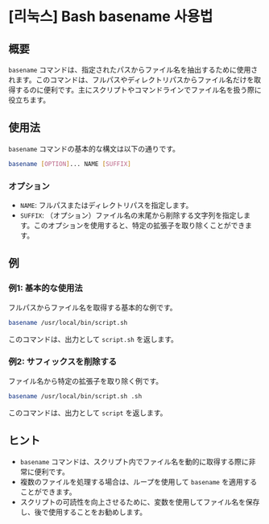 # [리눅스] Bash basename 사용법

## 概要
`basename` コマンドは、指定されたパスからファイル名を抽出するために使用されます。このコマンドは、フルパスやディレクトリパスからファイル名だけを取得するのに便利です。主にスクリプトやコマンドラインでファイル名を扱う際に役立ちます。

## 使用法
`basename` コマンドの基本的な構文は以下の通りです。

```bash
basename [OPTION]... NAME [SUFFIX]
```

### オプション
- `NAME`: フルパスまたはディレクトリパスを指定します。
- `SUFFIX`: （オプション）ファイル名の末尾から削除する文字列を指定します。このオプションを使用すると、特定の拡張子を取り除くことができます。

## 例
### 例1: 基本的な使用法
フルパスからファイル名を取得する基本的な例です。

```bash
basename /usr/local/bin/script.sh
```
このコマンドは、出力として `script.sh` を返します。

### 例2: サフィックスを削除する
ファイル名から特定の拡張子を取り除く例です。

```bash
basename /usr/local/bin/script.sh .sh
```
このコマンドは、出力として `script` を返します。

## ヒント
- `basename` コマンドは、スクリプト内でファイル名を動的に取得する際に非常に便利です。
- 複数のファイルを処理する場合は、ループを使用して `basename` を適用することができます。
- スクリプトの可読性を向上させるために、変数を使用してファイル名を保存し、後で使用することをお勧めします。